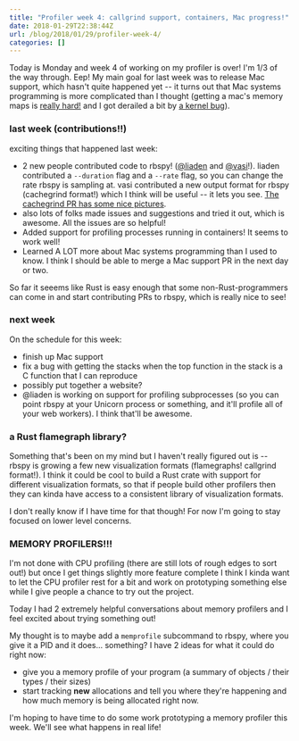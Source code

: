```yaml
---
title: "Profiler week 4: callgrind support, containers, Mac progress!"
date: 2018-01-29T22:38:44Z
url: /blog/2018/01/29/profiler-week-4/
categories: []
---
```


Today is Monday and week 4 of working on my profiler is over! I'm 1/3 of the way through. Eep! My
main goal for last week was to release Mac support, which hasn't quite happened yet -- it turns out
that Mac systems programming is more complicated than I thought (getting a mac's memory maps is [really hard!](https://jvns.ca/blog/2018/01/26/mac-memory-maps/) and I got derailed a bit by [a kernel bug](https://jvns.ca/blog/2018/01/28/mac-freeze/)).

### last week (contributions!!)

exciting things that happened last week:

* 2 new people contributed code to rbspy! ([@liaden](https://github.com/liaden) and [@vasi](https://github.com/vasi)!). liaden contributed a `--duration` flag
  and a `--rate` flag, so you can change the rate rbspy is sampling at. vasi contributed a new
  output format for rbspy (cachegrind format!) which I think will be useful -- it lets you see.
  [The cachegrind PR has some nice pictures](https://github.com/rbspy/rbspy/pull/75).
* also lots of folks made issues and suggestions and tried it out, which is awesome. All the issues
  are so helpful!
* Added support for profiling processes running in containers! It seems to work well!
* Learned A LOT more about Mac systems programming than I used to know. I think I should be able to
  merge a Mac support PR in the next day or two.

So far it seeems like Rust is easy enough that some non-Rust-programmers can come in and start
contributing PRs to rbspy, which is really nice to see!

### next week

On the schedule for this week:

* finish up Mac support
* fix a bug with getting the stacks when the top function in the stack is a C function that I can
  reproduce
* possibly put together a website?
* @liaden is working on support for profiling subprocesses (so you can point rbspy at your Unicorn
  process or something, and it'll profile all of your web workers). I think that'll be awesome.

### a Rust flamegraph library?

Something that's been on my mind but I haven't really figured out is -- rbspy is growing a few new
visualization formats (flamegraphs! callgrind format!). I think it could be cool to build a Rust
crate with support for different visualization formats, so that if people build other profilers then
they can kinda have access to a consistent library of visualization formats.

I don't really know if I have time for that though! For now I'm going to stay focused on lower level
concerns.

### MEMORY PROFILERS!!!

I'm not done with CPU profiling (there are still lots of rough edges to sort out!) but once I get
things slightly more feature complete I think I kinda want to let the CPU profiler rest for a bit and work on
prototyping something else while I give people a chance to try out the project.

Today I had 2 extremely helpful conversations about memory profilers and I feel excited about trying
something out!

My thought is to maybe add a `memprofile` subcommand to rbspy, where you give it a PID and it
does... something? I have 2 ideas for what it could do right now:

* give you a memory profile of your program (a summary of objects / their types / their sizes)
* start tracking **new** allocations and tell you where they're happening and how much memory is
  being allocated right now.

I'm hoping to have time to do some work prototyping a memory profiler this week. We'll see what
happens in real life!
